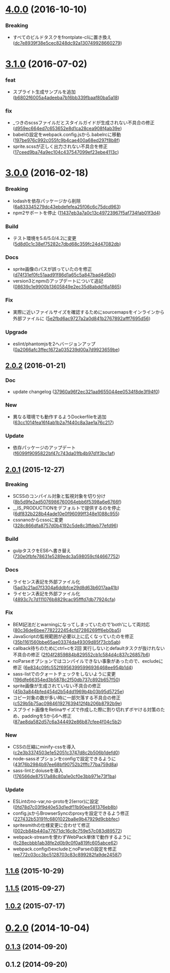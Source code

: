 <a name="4.0.0"></a>
# [4.0.0](https://github.com/frontainer/frontplate/compare/v3.1.0...v4.0.0) (2016-10-10)


### Breaking

* すべてのビルドタスクをfrontplate-cliに置き換え ([dc7e8939f38e5cec8248dc92a130749928660279](https://github.com/frontainer/frontplate/commit/dc7e8939f38e5cec8248dc92a130749928660279))



<a name="3.1.0"></a>
# [3.1.0](https://github.com/frontainer/frontplate/compare/3.0.0...v3.1.0) (2016-07-02)


### feat

* スプライト生成サンプルを追加 ([b6802f6005a4adeeba7b16bb339fbaaf80ba5a18](https://github.com/frontainer/frontplate/commit/b6802f6005a4adeeba7b16bb339fbaaf80ba5a18))

### fix

* _つきのscssファイルだとスタイルガイドが生成されない不具合の修正 ([d959ec664ed7c653652e8d1ca28cea908f4ab39e](https://github.com/frontainer/frontplate/commit/d959ec664ed7c653652e8d1ca28cea908f4ab39e))
* babelの設定をwebpack.config.jsから.babelrcに移動 ([197be976c992c055fc9b4cae400a68ed297f8b8f](https://github.com/frontainer/frontplate/commit/197be976c992c055fc9b4cae400a68ed297f8b8f))
* sprite.scssが正しく出力されない不具合を修正 ([17ceed9ba74a9ec104c437547099ef23ebe4113c](https://github.com/frontainer/frontplate/commit/17ceed9ba74a9ec104c437547099ef23ebe4113c))



<a name="3.0.0"></a>
# [3.0.0](https://github.com/frontainer/frontplate/compare/2.0.2...v3.0.0) (2016-02-18)


### Breaking

* lodashを依存パッケージから削除 ([6a833345279dc43ebdefefea25f06c6c75dcd963](https://github.com/frontainer/frontplate/commit/6a833345279dc43ebdefefea25f06c6c75dcd963))
* npm2サポートを停止 ([11437eb3a7a0c13c49723967f5af734fab01f3d4](https://github.com/frontainer/frontplate/commit/11437eb3a7a0c13c49723967f5af734fab01f3d4))

### Build

* テスト環境を5.6/5.0/4.2に変更 ([5d8d0c1c38ef75282c7dbd68c359fc24d47082db](https://github.com/frontainer/frontplate/commit/5d8d0c1c38ef75282c7dbd68c359fc24d47082db))

### Docs

* sprite画像のパスが誤っていたのを修正 ([d74f31ef0fc51aad91f86d1a65c5a847bad4d5b0](https://github.com/frontainer/frontplate/commit/d74f31ef0fc51aad91f86d1a65c5a847bad4d5b0))
* version3とnpmのアップデートについて追記 ([08639c1e9900b13605849e2ec35d8abdd16a1865](https://github.com/frontainer/frontplate/commit/08639c1e9900b13605849e2ec35d8abdd16a1865))

### Fix

* 実際に近いファイルサイズを確認するためにsourcemapsをインラインから外部ファイルに ([5e2fbd6ac9727a2a0d841b2767892afff7695d56](https://github.com/frontainer/frontplate/commit/5e2fbd6ac9727a2a0d841b2767892afff7695d56))

### Upgrade

* eslint/phantomjsを2へバージョンアップ ([0a2066afc3ffec1672a035239d00a7d9923659be](https://github.com/frontainer/frontplate/commit/0a2066afc3ffec1672a035239d00a7d9923659be))



<a name="2.0.2"></a>
## [2.0.2](https://github.com/frontainer/frontplate/compare/2.0.1...2.0.2) (2016-01-21)


### Doc

* update changelog ([37960a96f2ec321aa9655044ee0534f8de3f94f0](https://github.com/frontainer/frontplate/commit/37960a96f2ec321aa9655044ee0534f8de3f94f0))

### New

* 異なる環境でも動作するようDockerfileを追加 ([63cc1014fea16f4ab1b2a7f440c8a3ae1a76c217](https://github.com/frontainer/frontplate/commit/63cc1014fea16f4ab1b2a7f440c8a3ae1a76c217))

### Update

* 依存パッケージのアップデート ([f6099f9095822bf47c743da01fb4b97d1f3bc1af](https://github.com/frontainer/frontplate/commit/f6099f9095822bf47c743da01fb4b97d1f3bc1af))



<a name="2.0.1"></a>
## [2.0.1](https://github.com/frontainer/frontplate/compare/2.0.0...2.0.1) (2015-12-27)


### Breaking

* SCSSのコンパイル対象と監視対象を切り分け ([8b5d9fe2ad5076986760064ebb6f5398a6e6766f](https://github.com/frontainer/frontplate/commit/8b5d9fe2ad5076986760064ebb6f5398a6e6766f))
* __IS_PRODUCTIONをデフォルトで提供するのを停止 ([6df832b228b44ade10e0f96099ff348e1088c955](https://github.com/frontainer/frontplate/commit/6df832b228b44ade10e0f96099ff348e1088c955))
* cssnanoからcssoに変更 ([328c866dfa8757d0b4192c5de8c3ffdeb77efd96](https://github.com/frontainer/frontplate/commit/328c866dfa8757d0b4192c5de8c3ffdeb77efd96))

### Build

* gulpタスクをES6へ書き替え ([730e0fbfe78631e5289edc3a598059cf44667752](https://github.com/frontainer/frontplate/commit/730e0fbfe78631e5289edc3a598059cf44667752))

### Docs

* ライセンス表記を外部ファイル化 ([5ad3c21ad7f3304a6ddbfce29d8d63b6017aa41b](https://github.com/frontainer/frontplate/commit/5ad3c21ad7f3304a6ddbfce29d8d63b6017aa41b))
* ライセンス表記を外部ファイル化 ([4893c7c7d111076b8829cac95fffd7db77924cfa](https://github.com/frontainer/frontplate/commit/4893c7c7d111076b8829cac95fffd7db77924cfa))

### Fix

* BEM記法だとwarningになってしまっていたので'both'にして両対応 ([80c36de6bee7782222454cfd7286269ff6eb0ba5](https://github.com/frontainer/frontplate/commit/80c36de6bee7782222454cfd7286269ff6eb0ba5))
* JavaScriptの監視範囲が必要以上に広くなっていたのを修正 ([35b1161560bbe65ae03374da49309d85f73cb5ab](https://github.com/frontainer/frontplate/commit/35b1161560bbe65ae03374da49309d85f73cb5ab))
* callback待ちのためにctrl+cを2回 実行しないとdefaultタスクが抜けれない不具合の修正 ([2f04f2859884b829552cb1c584d4c837c26857b6](https://github.com/frontainer/frontplate/commit/2f04f2859884b829552cb1c584d4c837c26857b6))
* noParseオプションではコンパイルできない事象があったので、excludeに修正 ([6e834c09fc552f69563995996936468ee954b1d4](https://github.com/frontainer/frontplate/commit/6e834c09fc552f69563995996936468ee954b1d4))
* sass-listでのクォートチェックをしないように変更 ([196dfe66354ed3b5878c2f50db737c892b657f50](https://github.com/frontainer/frontplate/commit/196dfe66354ed3b5878c2f50db737c892b657f50))
* sprite画像が生成されていない不具合の修正 ([45b3a844bfed454d2b54dd1969b4b03b95d5725e](https://github.com/frontainer/frontplate/commit/45b3a844bfed454d2b54dd1969b4b03b95d5725e))
* コピー対象の数が多い時に一部欠落する不具合の修正 ([c529b5b75ac098461927639412f4b206b8792b9e](https://github.com/frontainer/frontplate/commit/c529b5b75ac098461927639412f4b206b8792b9e))
* スプライト画像をRetinaサイズで作成した際に割り切れずボヤける対策のため、paddingを5から6へ修正 ([87ae8da582d57c6a344492e86b87cfee4f04c5b2](https://github.com/frontainer/frontplate/commit/87ae8da582d57c6a344492e86b87cfee4f04c5b2))

### New

* CSSの圧縮にminify-cssを導入 ([c2e3b3374503e1e52051c3747d8c2b506b1defd0](https://github.com/frontainer/frontplate/commit/c2e3b3374503e1e52051c3747d8c2b506b1defd0))
* node-sassオプションをconfigで設定できるように ([43f76b2984b97ee68bf90752b2fffc77ba759d8a](https://github.com/frontainer/frontplate/commit/43f76b2984b97ee68bf90752b2fffc77ba759d8a))
* sass-lintとdoiuseを導入 ([176566de87517a88c80a1e0cf0e3bb971e73f1ba](https://github.com/frontainer/frontplate/commit/176566de87517a88c80a1e0cf0e3bb971e73f1ba))

### Update

* ESLintのno-var,no-protoを2(error)に設定 ([0fd78d7c03f9d40e53d1edf11b90ee581376eb8b](https://github.com/frontainer/frontplate/commit/0fd78d7c03f9d40e53d1edf11b90ee581376eb8b))
* config.jsからBrowserSyncのproxyを設定できるよう修正 ([227432b53191fc6801022ba8e9b47929d9cbbfec](https://github.com/frontainer/frontplate/commit/227432b53191fc6801022ba8e9b47929d9cbbfec))
* spritesmithの仕様変更に合わせて修正 ([002cb84b440a77671dc16c8c759e57c083d89572](https://github.com/frontainer/frontplate/commit/002cb84b440a77671dc16c8c759e57c083d89572))
* webpack-streamを使わずWebPack単体で動作するように ([fc28ecbbb1ab38fe2d0b9c0f0a819fc605abce62](https://github.com/frontainer/frontplate/commit/fc28ecbbb1ab38fe2d0b9c0f0a819fc605abce62))
* webpack.configのexcludeとnoParseの設定を修正 ([ee772c03cc3bc5128703c83c899282fa9de24587](https://github.com/frontainer/frontplate/commit/ee772c03cc3bc5128703c83c899282fa9de24587))



<a name="1.1.6"></a>
## [1.1.6](https://github.com/frontainer/frontplate/compare/1.1.5...1.1.6) (2015-10-29)




<a name="1.1.5"></a>
## [1.1.5](https://github.com/frontainer/frontplate/compare/1.1.4...1.1.5) (2015-09-27)




<a name="1.0.2"></a>
## [1.0.2](https://github.com/frontainer/frontplate/compare/1.0.1...1.0.2) (2015-07-17)




<a name="0.2.0"></a>
# [0.2.0](https://github.com/frontainer/frontplate/compare/0.1.3...0.2.0) (2014-10-04)




<a name="0.1.3"></a>
## [0.1.3](https://github.com/frontainer/frontplate/compare/0.1.2...0.1.3) (2014-09-20)




<a name="0.1.2"></a>
## 0.1.2 (2014-09-20)




